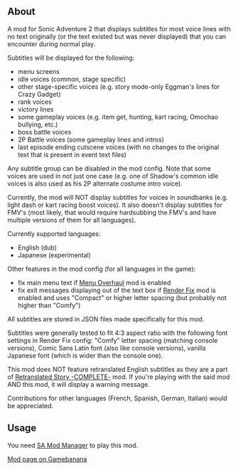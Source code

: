 ## About

A mod for Sonic Adventure 2 that displays subtitles for most voice lines with no text originally (or the text existed but was never displayed) that you can encounter during normal play.

Subtitles will be displayed for the following:
* menu screens
* idle voices (common, stage specific)
* other stage-specific voices (e.g. story mode-only Eggman's lines for Crazy Gadget)
* rank voices
* victory lines
* some gameplay voices (e.g. item get, hunting, kart racing, Omochao bullying, etc.)
* boss battle voices
* 2P Battle voices (some gameplay lines and intros)
* last episode ending cutscene voices (with no changes to the original text that is present in event text files)

Any subtitle group can be disabled in the mod config. Note that some voices are used in not just one case (e.g. one of Shadow's common idle voices is also used as his 2P alternate costume intro voice).

Currently, the mod will NOT display subtitles for voices in soundbanks (e.g. light dash or kart racing boost voices). It also doesn't display subtitles for FMV's (most likely, that would require hardsubbing the FMV's and have multiple versions of them for all languages).

Currently supported languages:
* English (dub)
* Japanese (experimental)

Other features in the mod config (for all languages in the game):
* fix main menu text if [Menu Overhaul](https://gamebanana.com/mods/33169) mod is enabled
* fix exit messages displaying out of the text box if [Render Fix](https://gamebanana.com/mods/452445) mod is enabled and uses "Compact" or higher letter spacing (but probably not higher than "Comfy")

All subtitles are stored in JSON files made specifically for this mod.

Subtitles were generally tested to fit 4:3 aspect ratio with the following font settings in Render Fix config: "Comfy" letter spacing (matching console versions), Comic Sans Latin font (also like console versions), vanilla Japanese font (which is wider than the console one).

This mod does NOT feature retranslated English subtitles as they are a part of [Retranslated Story -COMPLETE-](https://gamebanana.com/mods/437858) mod. If you're playing with the said mod AND this mod, it will display a warning message.

Contributions for other languages (French, Spanish, German, Italian) would be appreciated.

## Usage

You need [SA Mod Manager](https://github.com/X-Hax/SA-Mod-Manager) to play this mod.

[Mod page on Gamebanana](https://gamebanana.com/mods/583770)
